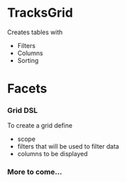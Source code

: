 # TracksGrid

Creates tables with 

* Filters
* Columns
* Sorting
# Facets


### Grid DSL

To create a grid define

* scope 
* filters that will be used to filter data
* columns to be displayed

### More to come...
